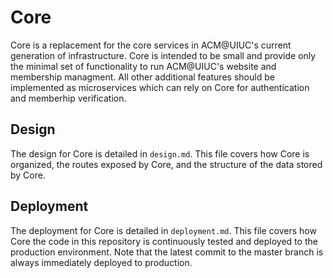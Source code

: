 # Core
Core is a replacement for the core services in ACM@UIUC's current generation of infrastructure. Core is intended to be small and provide only the minimal set of functionality to run ACM@UIUC's website and membership managment. All other additional features should be implemented as microservices which can rely on Core for authentication and memberhip verification.

## Design
The design for Core is detailed in `design.md`. This file covers how Core is organized, the routes exposed by Core, and the structure of the data stored by Core.

## Deployment
The deployment for Core is detailed in `deployment.md`. This file covers how Core the code in this repository is continuously tested and deployed to the production environment. Note that the latest commit to the master branch is always immediately deployed to production.
